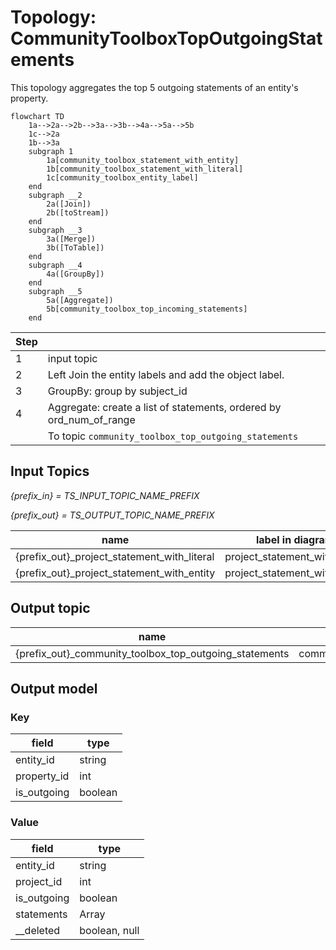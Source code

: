 # Topology: CommunityToolboxTopOutgoingStatements

This topology aggregates the top 5 outgoing statements of an entity's property.

```mermaid
flowchart TD
    1a-->2a-->2b-->3a-->3b-->4a-->5a-->5b
    1c-->2a
    1b-->3a
    subgraph 1
        1a[community_toolbox_statement_with_entity]
        1b[community_toolbox_statement_with_literal]
        1c[community_toolbox_entity_label]
    end
    subgraph __2
        2a([Join])
        2b([toStream])
    end  
    subgraph __3
        3a([Merge])
        3b([ToTable])
    end  
    subgraph __4
        4a([GroupBy])
    end  
    subgraph __5
        5a([Aggregate])
        5b[community_toolbox_top_incoming_statements]
    end

```

| Step |                                                                     |
|------|---------------------------------------------------------------------|
| 1    | input topic                                                         |
| 2    | Left Join the entity labels and add the object label.               |
| 3    | GroupBy: group by subject_id                                        |
| 4    | Aggregate: create a list of statements, ordered by ord_num_of_range |
|      | To topic `community_toolbox_top_outgoing_statements`                |

## Input Topics

_{prefix_in} = TS_INPUT_TOPIC_NAME_PREFIX_

_{prefix_out} = TS_OUTPUT_TOPIC_NAME_PREFIX_

| name                                        | label in diagram               | Type   |
|---------------------------------------------|--------------------------------|--------|
| {prefix_out}_project_statement_with_literal | project_statement_with_literal | KTable |
| {prefix_out}_project_statement_with_entity  | project_statement_with_entity  | KTable |

## Output topic

| name                                                   | label in diagram                          |
|--------------------------------------------------------|-------------------------------------------|
| {prefix_out}_community_toolbox_top_outgoing_statements | community_toolbox_top_outgoing_statements |

## Output model

### Key

| field       | type    |
|-------------|---------|
| entity_id   | string  |
| property_id | int     |
| is_outgoing | boolean |

### Value

| field       | type                           |
|-------------|--------------------------------|
| entity_id   | string                         |
| project_id  | int                            |
| is_outgoing | boolean                        |
| statements  | Array<CommunityStatementValue> |
| __deleted   | boolean, null                  |
